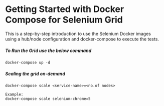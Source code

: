 # Getting Started with Docker Compose for Selenium Grid

 This is a step-by-step introduction to use the Selenium Docker images using a hub/node configuration and docker-compose to execute the tests.

##### To Run the Grid use the below command
```
docker-compose up -d
```

##### Scaling the grid on-demand
```
docker-compose scale <service-name>=<no.of nodes>

Example:
docker-compose scale selenium-chrome=5
```
